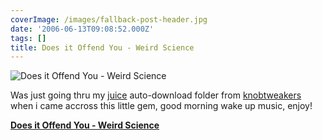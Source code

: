 ```yaml
---
coverImage: /images/fallback-post-header.jpg
date: '2006-06-13T09:08:52.000Z'
tags: []
title: Does it Offend You - Weird Science
---
```


![Does it Offend You - Weird Science](/wp-content/uploads/2006/06/Weird_Science.jpg)

Was just going thru my [juice](https://www.mikecann.co.uk/Does_it_Offend_You_-_Weird_Science) auto-download folder from [knobtweakers ](https://www.knobtweakers.net/)when i came accross this little gem, good morning wake up music, enjoy!

<!-- more -->

**[Does it Offend You - Weird Science](https://www.mikecann.co.uk/MP3s/Singles/Does_it_Offend_You_-_Weird_Science.mp3 "Does_it_Offend_You_-_Weird_Science.mp3")**
